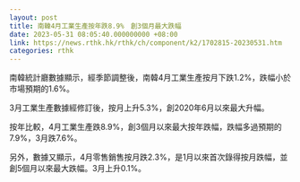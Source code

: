 ```yaml
---
layout: post
title: 南韓4月工業生產按年跌8.9%　創3個月最大跌幅
date: 2023-05-31 08:05:40.000000000 +08:00
link: https://news.rthk.hk/rthk/ch/component/k2/1702815-20230531.htm
categories: rthk
---
```


南韓統計廳數據顯示，經季節調整後，南韓4月工業生產按月下跌1.2%，跌幅小於市場預期的1.6%。

3月工業生產數據經修訂後，按月上升5.3%，創2020年6月以來最大升幅。

按年比較，4月工業生產跌8.9%，創3個月以來最大按年跌幅，跌幅多過預期的7.9%，3月跌7.6%。

另外，數據又顯示，4月零售銷售按月跌2.3%，是1月以來首次錄得按月跌幅，並創5個月以來最大跌幅。3月上升0.1%。
